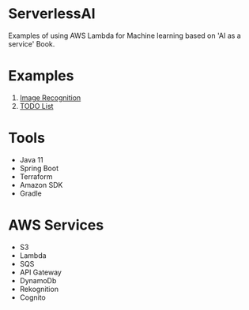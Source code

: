 # ServerlessAI
Examples of using AWS Lambda for Machine learning based on 'AI as a service' Book.

# Examples

1. [Image Recognition](ImageRecognition/README.md)
2. [TODO List](TodoList/README.md)

# Tools
- Java 11
- Spring Boot  
- Terraform
- Amazon SDK
- Gradle

# AWS Services
- S3
- Lambda
- SQS  
- API Gateway
- DynamoDb
- Rekognition
- Cognito
